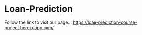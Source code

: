 # Loan-Prediction
Follow the link to visit our page...
https://loan-prediction-course-project.herokuapp.com/
